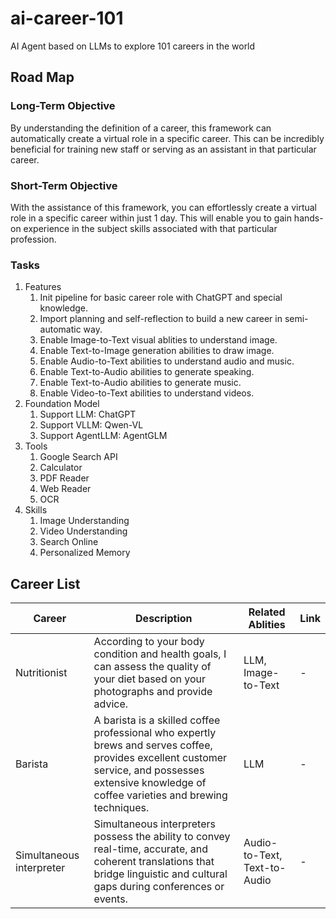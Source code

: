 # ai-career-101
AI Agent based on LLMs to explore 101 careers in the world

## Road Map

### Long-Term Objective

By understanding the definition of a career, this framework can automatically create a virtual role in a specific career. This can be incredibly beneficial for training new staff or serving as an assistant in that particular career.

### Short-Term Objective

With the assistance of this framework, you can effortlessly create a virtual role in a specific career within just 1 day. This will enable you to gain hands-on experience in the subject skills associated with that particular profession.

### Tasks

1. Features
    1. Init pipeline for basic career role with ChatGPT and special knowledge.
    2. Import planning and self-reflection to build a new career in semi-automatic way.
    3. Enable Image-to-Text visual ablities to understand image.
    4. Enable Text-to-Image generation abilities to draw image.
    5. Enable Audio-to-Text abilities to understand audio and music.
    6. Enable Text-to-Audio abilities to generate speaking.
    7. Enable Text-to-Audio abilities to generate music.
    8. Enable Video-to-Text abilities to understand videos.
2. Foundation Model
    1. Support LLM: ChatGPT
    2. Support VLLM: Qwen-VL
    3. Support AgentLLM: AgentGLM
3. Tools
    1. Google Search API
    2. Calculator
    3. PDF Reader
    4. Web Reader
    5. OCR
4. Skills
    1. Image Understanding
    2. Video Understanding
    3. Search Online
    4. Personalized Memory


## Career List

| Career | Description | Related Ablities | Link |
| --------------- | --------------- | --------------- | --------------- |
| Nutritionist | According to your body condition and health goals, I can assess the quality of your diet based on your photographs and provide advice.  | LLM, Image-to-Text | - |
| Barista | A barista is a skilled coffee professional who expertly brews and serves coffee, provides excellent customer service, and possesses extensive knowledge of coffee varieties and brewing techniques. | LLM | - |
| Simultaneous interpreter | Simultaneous interpreters possess the ability to convey real-time, accurate, and coherent translations that bridge linguistic and cultural gaps during conferences or events. | Audio-to-Text, Text-to-Audio | - |